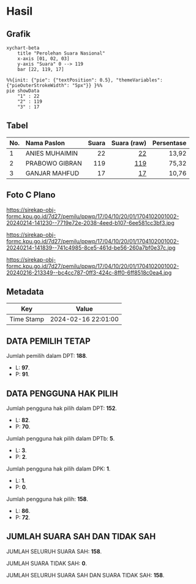 # Hasil

## Grafik

```mermaid
xychart-beta
    title "Perolehan Suara Nasional"
    x-axis [01, 02, 03]
    y-axis "Suara" 0 --> 119
    bar [22, 119, 17]
```

```mermaid
%%{init: {"pie": {"textPosition": 0.5}, "themeVariables": {"pieOuterStrokeWidth": "5px"}} }%%
pie showData
    "1" : 22
    "2" : 119
    "3" : 17
```

## Tabel

| No. | Nama Paslon    | Suara | Suara (raw) | Persentase |
|:--- |:-------------- | -----:| -----------:| ----------:|
| 1   | ANIES MUHAIMIN | 22    | [22][p-1]   | 13,92      |
| 2   | PRABOWO GIBRAN | 119   | [119][p-2]  | 75,32      |
| 3   | GANJAR MAHFUD  | 17    | [17][p-3]   | 10,76      |


[p-1]: https://github.com/gigit-pemilu/pemilu-2024/blob/main/pilpres/hitung-suara/sub/17-bengkulu/sub/04-kaur/sub/10-luas/sub/2001-bangun-jiwa/sub/002-tps/sub/paslon-1.txt
[p-2]: https://github.com/gigit-pemilu/pemilu-2024/blob/main/pilpres/hitung-suara/sub/17-bengkulu/sub/04-kaur/sub/10-luas/sub/2001-bangun-jiwa/sub/002-tps/sub/paslon-2.txt
[p-3]: https://github.com/gigit-pemilu/pemilu-2024/blob/main/pilpres/hitung-suara/sub/17-bengkulu/sub/04-kaur/sub/10-luas/sub/2001-bangun-jiwa/sub/002-tps/sub/paslon-3.txt

## Foto C Plano

https://sirekap-obj-formc.kpu.go.id/7d27/pemilu/ppwp/17/04/10/20/01/1704102001002-20240214-141230--7719e72e-2038-4eed-b107-6ee581cc3bf3.jpg

https://sirekap-obj-formc.kpu.go.id/7d27/pemilu/ppwp/17/04/10/20/01/1704102001002-20240214-141839--741c4985-8ce5-461d-be56-260a7bf0e37c.jpg

https://sirekap-obj-formc.kpu.go.id/7d27/pemilu/ppwp/17/04/10/20/01/1704102001002-20240216-213349--bc4cc787-0ff3-424c-8ff0-6ff8518c0ea4.jpg


## Metadata

| Key        | Value               |
| ---------- | ------------------- |
| Time Stamp | 2024-02-16 22:01:00 |


## DATA PEMILIH TETAP

Jumlah pemilih dalam DPT: **188**.
 * L: **97**.
 * P: **91**.

## DATA PENGGUNA HAK PILIH

Jumlah pengguna hak pilih dalam DPT: **152**.
 * L: **82**.
 * P: **70**.

Jumlah pengguna hak pilih dalam DPTb: **5**.
 * L: **3**.
 * P: **2**.

Jumlah pengguna hak pilih dalam DPK: **1**.
 * L: **1**.
 * P: **0**.

Jumlah pengguna hak pilih: **158**.
 * L: **86**.
 * P: **72**.

## JUMLAH SUARA SAH DAN TIDAK SAH

JUMLAH SELURUH SUARA SAH: **158**.

JUMLAH SUARA TIDAK SAH: **0**.

JUMLAH SELURUH SUARA SAH DAN SUARA TIDAK SAH: **158**.


